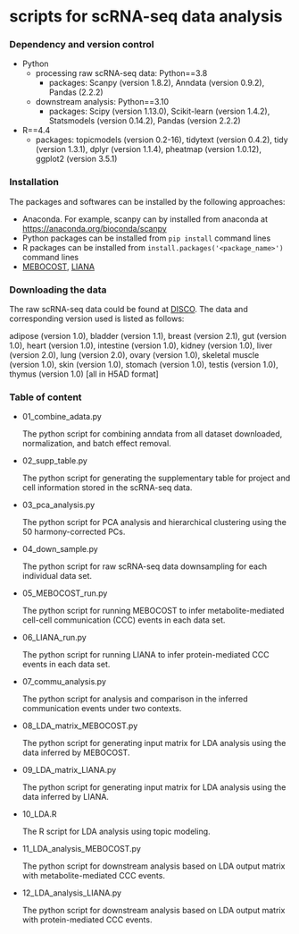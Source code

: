 # scripts for scRNA-seq data analysis
### Dependency and version control
- Python
    - processing raw scRNA-seq data: Python==3.8
        - packages: Scanpy (version 1.8.2), Anndata (version 0.9.2), Pandas (2.2.2)
    - downstream analysis: Python==3.10
        - packages: Scipy (version 1.13.0), Scikit-learn (version 1.4.2), Statsmodels (version 0.14.2), Pandas (version 2.2.2)
- R==4.4
    - packages: topicmodels (version 0.2-16), tidytext (version 0.4.2), tidy (version 1.3.1), dplyr (version 1.1.4), pheatmap (version 1.0.12), ggplot2 (version 3.5.1)

### Installation
The packages and softwares can be installed by the following approaches:
- Anaconda. For example, scanpy can by installed from anaconda at https://anaconda.org/bioconda/scanpy
- Python packages can be installed from `pip install` command lines
- R packages can be installed from `install.packages('<package_name>')` command lines
- [MEBOCOST](https://github.com/kaifuchenlab/MEBOCOST), [LIANA](https://liana-py.readthedocs.io/en/latest/index.html)

### Downloading the data
The raw scRNA-seq data could be found at [DISCO](https://www.immunesinglecell.org/). The data and corresponding version used is listed as follows: 

adipose (version 1.0), bladder (version 1.1), breast (version 2.1), gut (version 1.0), heart (version 1.0), intestine (version 1.0), kidney (version 1.0), liver (version 2.0), lung (version 2.0), ovary (version 1.0), skeletal muscle (version 1.0), skin (version 1.0), stomach (version 1.0), testis (version 1.0), thymus (version 1.0) [all in H5AD format]

### Table of content
- 01_combine_adata.py

    The python script for combining anndata from all dataset downloaded, normalization, and batch effect removal.

- 02_supp_table.py

    The python script for generating the supplementary table for project and cell information stored in the scRNA-seq data.

- 03_pca_analysis.py

    The python script for PCA analysis and hierarchical clustering using the 50 harmony-corrected PCs.

- 04_down_sample.py

    The python script for raw scRNA-seq data downsampling for each individual data set.

- 05_MEBOCOST_run.py

    The python script for running MEBOCOST to infer metabolite-mediated cell-cell communication (CCC) events in each data set. 

- 06_LIANA_run.py

    The python script for running LIANA to infer protein-mediated CCC events in each data set.

- 07_commu_analysis.py

    The python script for analysis and comparison in the inferred communication events under two contexts. 

- 08_LDA_matrix_MEBOCOST.py

    The python script for generating input matrix for LDA analysis using the data inferred by MEBOCOST. 

- 09_LDA_matrix_LIANA.py

    The python script for generating input matrix for LDA analysis using the data inferred by LIANA. 

- 10_LDA.R

    The R script for LDA analysis using topic modeling. 

- 11_LDA_analysis_MEBOCOST.py

    The python script for downstream analysis based on LDA output matrix with metabolite-mediated CCC events.

- 12_LDA_analysis_LIANA.py

    The python script for downstream analysis based on LDA output matrix with protein-mediated CCC events. 



